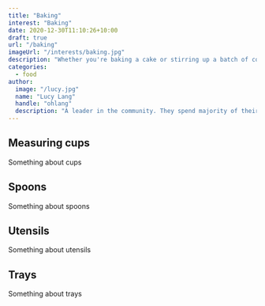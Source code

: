 ```yaml
---
title: "Baking"
interest: "Baking"
date: 2020-12-30T11:10:26+10:00
draft: true
url: "/baking"
imageUrl: "/interests/baking.jpg"
description: "Whether you're baking a cake or stirring up a batch of cookies, make sure you have these tools on hand before getting started. Measuring Cups (Liquid and Dry) and Spoons. Wooden Spoon(s) Rubber Spatula/Scraper. Spatula/Metal Turner. Pastry Brush. Whisk. Kitchen Scissors. Rolling Pin."
categories:
  - food
author:
  image: "/lucy.jpg"
  name: "Lucy Lang"
  handle: "ohlang"
  description: "A leader in the community. They spend majority of their time fostering and growing the community."
---
```


## Measuring cups
Something about cups

## Spoons
Something about spoons

## Utensils
Something about utensils

## Trays
Something about trays
